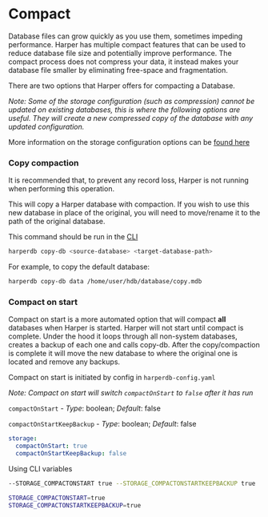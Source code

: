 # Compact

Database files can grow quickly as you use them, sometimes impeding performance. Harper has multiple compact features that can be used to reduce database file size and potentially improve performance. The compact process does not compress your data, it instead makes your database file smaller by eliminating free-space and fragmentation.

There are two options that Harper offers for compacting a Database.

_Note: Some of the storage configuration (such as compression) cannot be updated on existing databases, this is where the following options are useful. They will create a new compressed copy of the database with any updated configuration._

More information on the storage configuration options can be [found here](../deployments/configuration.md#storage)

### Copy compaction

It is recommended that, to prevent any record loss, Harper is not running when performing this operation.

This will copy a Harper database with compaction. If you wish to use this new database in place of the original, you will need to move/rename it to the path of the original database.

This command should be run in the [CLI](../deployments/harper-cli.md)

```bash
harperdb copy-db <source-database> <target-database-path>
```

For example, to copy the default database:

```bash
harperdb copy-db data /home/user/hdb/database/copy.mdb
```

### Compact on start

Compact on start is a more automated option that will compact **all** databases when Harper is started. Harper will not start until compact is complete. Under the hood it loops through all non-system databases, creates a backup of each one and calls copy-db. After the copy/compaction is complete it will move the new database to where the original one is located and remove any backups.

Compact on start is initiated by config in `harperdb-config.yaml`

_Note: Compact on start will switch `compactOnStart` to `false` after it has run_

`compactOnStart` - _Type_: boolean; _Default_: false

`compactOnStartKeepBackup` - _Type_: boolean; _Default_: false

```yaml
storage:
  compactOnStart: true
  compactOnStartKeepBackup: false
```

Using CLI variables

```bash
--STORAGE_COMPACTONSTART true --STORAGE_COMPACTONSTARTKEEPBACKUP true
```

```bash
STORAGE_COMPACTONSTART=true
STORAGE_COMPACTONSTARTKEEPBACKUP=true
```
